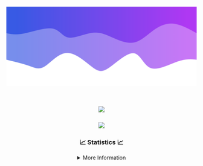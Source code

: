 ![Header](./IMG_4001.png)
<div align="center">

<h1 align="center">
  <a href="https://git.io/typing-svg">
    <img src="https://readme-typing-svg.herokuapp.com/?lines=Welcome+to+my+profile!+👋;JavaScript+developer.;&center=true&size=25">
  </a>
</h1>

<p align="center">
  <img src="https://lanyard.cnrad.dev/api/624702585596805130" />
</p>

### 📈 Statistics 📈
<details>
    <summary>More Information</summary>
    <br/>

<!--START_SECTION:waka-->
![Code Time](http://img.shields.io/badge/Code%20Time-35%20mins-blue)

![Profile Views](http://img.shields.io/badge/Profile%20Views-109-blue)

**🐱 My GitHub Data** 

> 📦 869 Bytes Used in GitHub's Storage 
 > 
> 🏆 22 Contributions in the Year 2023
 > 
> 🚫 Not Opted to Hire
 > 
> 📜 5 Public Repositories 
 > 
> 🔑 1 Private Repositories 
 > 
**I'm an Early 🐤** 

```text
🌞 Morning                123 commits         █████░░░░░░░░░░░░░░░░░░░░   21.85 % 
🌆 Daytime                212 commits         █████████░░░░░░░░░░░░░░░░   37.66 % 
🌃 Evening                202 commits         █████████░░░░░░░░░░░░░░░░   35.88 % 
🌙 Night                  26 commits          █░░░░░░░░░░░░░░░░░░░░░░░░   04.62 % 
```
📅 **I'm Most Productive on Thursday** 

```text
Monday                   87 commits          ████░░░░░░░░░░░░░░░░░░░░░   15.45 % 
Tuesday                  68 commits          ███░░░░░░░░░░░░░░░░░░░░░░   12.08 % 
Wednesday                109 commits         █████░░░░░░░░░░░░░░░░░░░░   19.36 % 
Thursday                 122 commits         █████░░░░░░░░░░░░░░░░░░░░   21.67 % 
Friday                   56 commits          ██░░░░░░░░░░░░░░░░░░░░░░░   09.95 % 
Saturday                 56 commits          ██░░░░░░░░░░░░░░░░░░░░░░░   09.95 % 
Sunday                   65 commits          ███░░░░░░░░░░░░░░░░░░░░░░   11.55 % 
```


📊 **This Week I Spent My Time On** 

```text
🕑︎ Time Zone: America/New_York

💬 Programming Languages: 
Markdown                 22 mins             ████████████████░░░░░░░░░   63.89 % 
YAML                     7 mins              █████░░░░░░░░░░░░░░░░░░░░   20.15 % 
Java                     3 mins              ███░░░░░░░░░░░░░░░░░░░░░░   10.89 % 
XML                      1 min               █░░░░░░░░░░░░░░░░░░░░░░░░   05.07 % 

🔥 Editors: 
IntelliJ                 35 mins             █████████████████████████   100.00 % 

🐱‍💻 Projects: 
Prison                   27 mins             ████████████████████░░░░░   78.50 % 
Oxygen                   3 mins              ███░░░░░░░░░░░░░░░░░░░░░░   10.89 % 
Carbon                   3 mins              ███░░░░░░░░░░░░░░░░░░░░░░   10.60 % 

💻 Operating System: 
Windows                  35 mins             █████████████████████████   100.00 % 
```

**I Mostly Code in Java** 

```text
Java                     12 repos            ████████████████████░░░░░   80.00 % 
JavaScript               2 repos             ███░░░░░░░░░░░░░░░░░░░░░░   13.33 % 
C++                      1 repo              ██░░░░░░░░░░░░░░░░░░░░░░░   06.67 % 
```



**Timeline**

![Lines of Code chart](https://raw.githubusercontent.com/DevDipin/DevDipin/main/assets/bar_graph.png)


 Last Updated on 15/09/2023 08:12:43 UTC
<!--END_SECTION:waka-->

![Footer](./IMG_4002.png)
